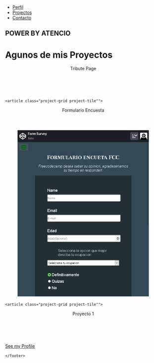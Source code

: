 
<script src="https://cdn.freecodecamp.org/testable-projects-fcc/v1/bundle.js"></script>

<nav id="navbar">
  <ul>
    <li><a class="navlink" href="#">Perfil</a></li>
    <li><a class="navlink" href="#projects">Projectos</a></li>
    <li><a class="navlink" href="#">Contacto</a></li>
  </ul>
</nav>

<section id="welcome-section">
  <h1>POWER BY ATENCIO</h1>
</section>

<div id="title"><h1>Agunos de mis Proyectos</h1></div>  

<section id="projects">
  <article class="project-grid project-tile">
  <header class="project-title">Tribute Page</header>
    <figure class="project-img">
      <a href="#"><img src="https://cdn.freecodecamp.org/testable-projects-fcc/images/tribute.jpg" alt=""></a>
    </figure>
  </article>
    
    <article class="project-grid project-tile"">
  <header class="project-title">Formulario Encuesta</header>
    <figure class="project-img">
      <a href="#"><img src="https://github.com/sizeofc/Responsive-Web-Designe/blob/2fc98c69fc73fe3a81f64f037baa79d1516408be/screenshoot-form-survey.png" alt=""></a>
    </figure>
  </article>
    
    <article class="project-grid project-tile"">
  <header class="project-title">Proyecto 1</header>
    <figure class="project-img">
      <a href="#"><img src="https://cdn.freecodecamp.org/testable-projects-fcc/images/tribute.jpg" alt=""></a>
    </figure>
  </article>
</section>
    
  
<div id="btn-profile">
      <a id="profile-link" href="#profile-freecodecamp" target="_blank">See my Profile</a>
    </div>
    
<footer id="footer">
      
    </footer>

